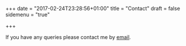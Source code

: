 +++
date = "2017-02-24T23:28:56+01:00"
title = "Contact"
draft = false
sidemenu = "true"

+++

If you have any queries please contact me by <a href="mailto:hello@hauke-loeffler.de">email</a>.


